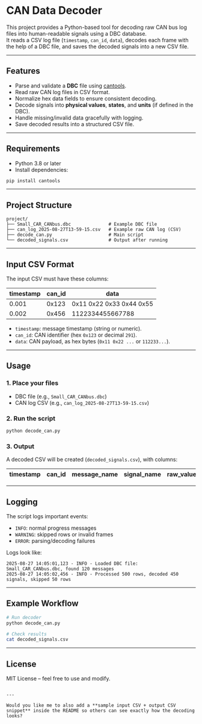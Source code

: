 # CAN Data Decoder

This project provides a Python-based tool for decoding raw CAN bus log files into human-readable signals using a DBC database.  
It reads a CSV log file (`timestamp`, `can_id`, `data`), decodes each frame with the help of a DBC file, and saves the decoded signals into a new CSV file.

---

## Features
- Parse and validate a **DBC** file using [cantools](https://github.com/eerimoq/cantools).
- Read raw CAN log files in CSV format.
- Normalize hex data fields to ensure consistent decoding.
- Decode signals into **physical values**, **states**, and **units** (if defined in the DBC).
- Handle missing/invalid data gracefully with logging.
- Save decoded results into a structured CSV file.

---

## Requirements
- Python 3.8 or later
- Install dependencies:

```bash
pip install cantools
````

---

## Project Structure

```
project/
├── Small_CAR_CANbus.dbc              # Example DBC file
├── can_log_2025-08-27T13-59-15.csv   # Example raw CAN log (CSV)
├── decode_can.py                     # Main script
└── decoded_signals.csv               # Output after running
```

---

## Input CSV Format

The input CSV must have these columns:

| timestamp | can\_id | data                     |
| --------- | ------- | ------------------------ |
| 0.001     | 0x123   | 0x11 0x22 0x33 0x44 0x55 |
| 0.002     | 0x456   | 1122334455667788         |

* `timestamp`: message timestamp (string or numeric).
* `can_id`: CAN identifier (hex `0x123` or decimal `291`).
* `data`: CAN payload, as hex bytes (`0x11 0x22 ...` or `112233...`).

---

## Usage

### 1. Place your files

* DBC file (e.g., `Small_CAR_CANbus.dbc`)
* CAN log CSV (e.g., `can_log_2025-08-27T13-59-15.csv`)

### 2. Run the script

```bash
python decode_can.py
```

### 3. Output

A decoded CSV will be created (`decoded_signals.csv`), with columns:

| timestamp | can\_id | message\_name | signal\_name | raw\_value | physical\_value | state | unit |
| --------- | ------- | ------------- | ------------ | ---------- | --------------- | ----- | ---- |

---

## Logging

The script logs important events:

* `INFO`: normal progress messages
* `WARNING`: skipped rows or invalid frames
* `ERROR`: parsing/decoding failures

Logs look like:

```
2025-08-27 14:05:01,123 - INFO - Loaded DBC file: Small_CAR_CANbus.dbc, found 120 messages
2025-08-27 14:05:02,456 - INFO - Processed 500 rows, decoded 450 signals, skipped 50 rows
```

---

## Example Workflow

```bash
# Run decoder
python decode_can.py

# Check results
cat decoded_signals.csv
```

---

## License

MIT License – feel free to use and modify.

```

---

Would you like me to also add a **sample input CSV + output CSV snippet** inside the README so others can see exactly how the decoding looks?
```


